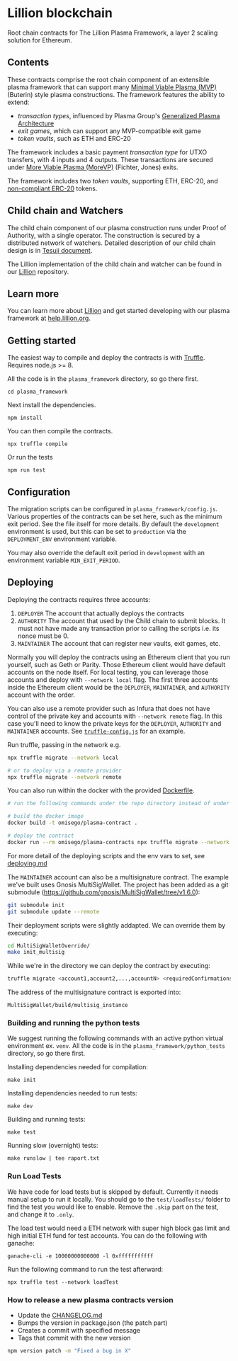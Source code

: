 # Lillion blockchain
Root chain contracts for The Lillion Plasma Framework, a layer 2 scaling solution for Ethereum.

## Contents

These contracts comprise the root chain component of an extensible plasma framework that can support many [Minimal Viable Plasma (MVP)](https://ethresear.ch/t/minimal-viable-plasma/426) (Buterin) style plasma constructions. The framework features the ability to extend:

  - _transaction types_, influenced by Plasma Group's [Generalized Plasma Architecture](https://medium.com/plasma-group/plapps-and-predicates-understanding-the-generalized-plasma-architecture-fc171b25741)
  - _exit games_, which can support any MVP-compatible exit game
  - _token vaults_, such as ETH and ERC-20

The framework includes a basic payment _transaction type_ for UTXO transfers, with 4 inputs and 4 outputs. These transactions are secured under [More Viable Plasma (MoreVP)](https://ethresear.ch/t/more-viable-plasma/2160) (Fichter, Jones) exits.

The framework includes two _token vaults_, supporting ETH, ERC-20, and [non-compliant ERC-20](plasma_framework/contracts/mocks/vaults/NonCompliantERC20.sol) tokens.

## Child chain and Watchers

The child chain component of our plasma construction runs under Proof of Authority, with a single operator. The construction is secured by a distributed network of watchers. Detailed description of our child chain design is in [Tesuji document](https://github.com/omisego/elixir-omg/blob/master/docs/tesuji_blockchain_design.md).

The Lillion implementation of the child chain and watcher can be found in our [Lillion](https://help.lillion.org) repository.

## Learn more

You can learn more about [Lillion](https://help.lillion.org) and get started developing with our plasma framework at [help.lillion.org](https://help.lillion.org).


## Getting started

The easiest way to compile and deploy the contracts is with [Truffle](https://www.trufflesuite.com/truffle).
Requires node.js >= 8.

All the code is in the `plasma_framework` directory, so go there first.
```
cd plasma_framework
```

Next install the dependencies.
```
npm install
```

You can then compile the contracts.
```
npx truffle compile
```

Or run the tests
```
npm run test
```

## Configuration
The migration scripts can be configured in `plasma_framework/config.js`. Various properties of the contracts can be set here, such as the minimum exit period. See the file itself for more details. By default the `development` environment is used, but this can be set to `production` via the `DEPLOYMENT_ENV` environment variable.

You may also override the default exit period in `development` with an environment variable `MIN_EXIT_PERIOD`.


## Deploying
Deploying the contracts requires three accounts:
1. `DEPLOYER` The account that actually deploys the contracts
2. `AUTHORITY` The account that used by the Child chain to submit blocks. It must not have made any transaction prior to calling the scripts i.e. its nonce must be 0.
3. `MAINTAINER` The account that can register new vaults, exit games, etc.

Normally you will deploy the contracts using an Ethereum client that you run yourself, such as Geth or Parity. Those Ethereum client would have default accounts on the node itself. For local testing, you can leverage those accounts and deploy with `--network local` flag. The first three accounts inside the Ethereum client would be the `DEPLOYER`, `MAINTAINER`, and `AUTHORITY` account with the order.

You can also use a remote provider such as Infura that does not have control of the private key and accounts with `--network remote` flag. In this case you'll need to know the private keys for the `DEPLOYER`, `AUTHORITY` and `MAINTAINER` accounts. See [`truffle-config.js`](./plasma_framework/truffle-config.js) for an example.

Run truffle, passing in the network e.g.
```bash
npx truffle migrate --network local

# or to deploy via a remote provider
npx truffle migrate --network remote
```

You can also run within the docker with the provided [Dockerfile](./Dockerfile).
```bash
# run the following commands under the repo directory instead of under plasma_framework/

# build the docker image
docker build -t omisego/plasma-contract .

# deploy the contract
docker run --rm omisego/plasma-contracts npx truffle migrate --network remote
```

For more detail of the deploying scripts and the env vars to set, see [deploying.md](./plasma_framework/docs/deploying/deploying.md)

The `MAINTAINER` account can also be a multisignature contract. The example we've built uses Gnosis MultiSigWallet. The project has been added as a git submodule (https://github.com/gnosis/MultiSigWallet/tree/v1.6.0):
```bash
git submodule init
git submodule update --remote
```

Their deployment scripts were slightly addapted. We can override them by executing:
```bash
cd MultiSigWalletOverride/
make init_multisig
```

While we're in the directory we can deploy the contract by executing:
```bash
truffle migrate <account1,account2,...,accountN> <requiredConfirmations> 
```

The address of the multisignature contract is exported into:
```
MultiSigWallet/build/multisig_instance
```

### Building and running the python tests
We suggest running the following commands with an active python virtual environment ex. `venv`.
All the code is in the `plasma_framework/python_tests` directory, so go there first.

Installing dependencies needed for compilation:
```
make init
```

Installing dependencies needed to run tests:
```
make dev
```

Building and running tests:
```
make test
```

Running slow (overnight) tests:
```
make runslow | tee raport.txt
```

### Run Load Tests
We have code for load tests but is skipped by default. Currently it needs manual setup to run it locally.
You should go to the `test/loadTests/` folder to find the test you would like to enable.
Remove the `.skip` part on the test, and change it to `.only`.

The load test would need a ETH network with super high block gas limit and high initial ETH fund for test accounts. You can do the following with ganache:

```
ganache-cli -e 10000000000000 -l 0xfffffffffff
```

Run the following command to run the test afterward:

```
npx truffle test --network loadTest
```


### How to release a new plasma contracts version

- Update the [CHANGELOG.md](./CHANGELOG.md)
- Bumps the version in package.json (the patch part)
- Creates a commit with specified message
- Tags that commit with the new version
```bash
npm version patch -m "Fixed a bug in X"
```

